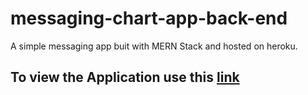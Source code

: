 # messaging-chart-app-back-end
A simple messaging app buit with MERN Stack
and hosted on heroku.

## To view the Application use this <a href="https://message-mern-9b974.web.app/">link</a>
